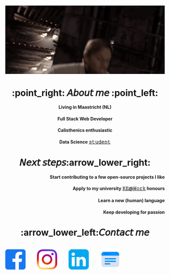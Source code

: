 <p align="center">
  <img src="assets/profile_intro.gif">
 </p>
 
<h1 align="center"> :point_right: 𝘈𝘣𝘰𝘶𝘵 𝘮𝘦 :point_left: </h1>
             
<div align="center">
  <h4>Living in Maastricht (NL)</h4>
  <h4>Full Stack Web Developer</h4>
  <h4>Calisthenics enthusiastic</h4>
  <h4>Data Science <a href="https://maastrichtuniversity.nl">𝚜𝚝𝚞𝚍𝚎𝚗𝚝</a></h4>
</div>

<h1 align="center">𝘕𝘦𝘹𝘵 𝘴𝘵𝘦𝘱𝘴:arrow_lower_right: </h1>
             
<div align="right">
  <h4>Start contributing to a few open-source projects I like</h4>
  <h4>Apply to my university <a href="https://www.maastrichtuniversity.nl/research/dke/honours-programme">𝙺𝙴@𝚆𝚘𝚛𝚔</a> honours</h4>
  <h4>Learn a new (human) language</h4>
  <h4>Keep developing for passion</h4>
</div>

<h1 align="center">:arrow_lower_left:𝘊𝘰𝘯𝘵𝘢𝘤𝘵 𝘮𝘦</h1>
<br>
<div align="left">
  <a href="https://www.facebook.com/caastOS/" target="_blank"><img src="assets/facebook.png" width="64" height="64"></a>
  <span>  </span>
  <a href="https://www.instagram.com/c.asto/" target="_blank"><img src="assets/instagram.png" width="64" height="64"></a>
  <span>  </span>
  <a href="https://www.linkedin.com/in/claudiocastorina2/" target="_blank"><img src="assets/linkedin.png" width="64" height="64"></a>
  <span>  </span>
  <a href="https://claudiocastorina.com" target="_blank"><img src="assets/portfolio.png" width="64" height="64"></a>
</div>
